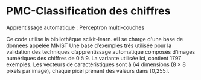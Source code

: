 # PMC-Classification des chiffres
Apprentissage automatique : Perceptron multi-couches

Ce code utilise la bibliothèque scikit-learn.
#Il se charge d'une base de données appelée MNIST
Une base d’exemples trés utilisée pour la validation des techniques d’apprentissage automatique
composés d’images numériques des chiffres de 0 à 9. La variante utilisée ici, contient 1797 exemples.
Les vecteurs de caractéristiques sont à 64 dimensions (8 × 8 pixels par image), chaque pixel prenant
des valeurs dans [0,255].
